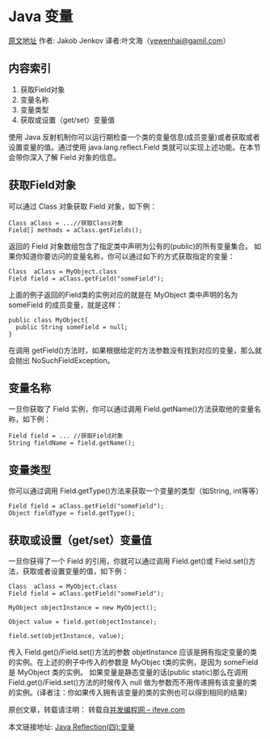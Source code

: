 # Java 变量

[原文地址](http://tutorials.jenkov.com/java-reflection/fields.html) 作者: Jakob Jenkov 译者:叶文海（yewenhai@gamil.com）

## 内容索引

1. 获取Field对象
2. 变量名称
3. 变量类型
4. 获取或设置（get/set）变量值

使用 Java 反射机制你可以运行期检查一个类的变量信息(成员变量)或者获取或者设置变量的值。通过使用 java.lang.reflect.Field 类就可以实现上述功能。在本节会带你深入了解 Field 对象的信息。



## 获取Field对象

可以通过 Class 对象获取 Field 对象，如下例：

```
Class aClass = ...//获取Class对象
Field[] methods = aClass.getFields();
```

返回的 Field 对象数组包含了指定类中声明为公有的(public)的所有变量集合。
如果你知道你要访问的变量名称，你可以通过如下的方式获取指定的变量：

```
Class  aClass = MyObject.class
Field field = aClass.getField("someField");
```

上面的例子返回的Field类的实例对应的就是在 MyObject 类中声明的名为 someField 的成员变量，就是这样：

```
public class MyObject{
  public String someField = null;
}
```

在调用 getField()方法时，如果根据给定的方法参数没有找到对应的变量，那么就会抛出 NoSuchFieldException。


## 变量名称

一旦你获取了 Field 实例，你可以通过调用 Field.getName()方法获取他的变量名称，如下例：

```
Field field = ... //获取Field对象
String fieldName = field.getName();
```

## 变量类型

你可以通过调用 Field.getType()方法来获取一个变量的类型（如String, int等等）

```
Field field = aClass.getField("someField");
Object fieldType = field.getType();
```

## 获取或设置（get/set）变量值

一旦你获得了一个 Field 的引用，你就可以通过调用 Field.get()或 Field.set()方法，获取或者设置变量的值，如下例：

```
Class  aClass = MyObject.class
Field field = aClass.getField("someField");

MyObject objectInstance = new MyObject();

Object value = field.get(objectInstance);

field.set(objetInstance, value);
```


传入 Field.get()/Field.set()方法的参数 objetInstance 应该是拥有指定变量的类的实例。在上述的例子中传入的参数是 MyObjec t类的实例，是因为 someField 是 MyObject 类的实例。
如果变量是静态变量的话(public static)那么在调用 Field.get()/Field.set()方法的时候传入 null 做为参数而不用传递拥有该变量的类的实例。(译者注：你如果传入拥有该变量的类的实例也可以得到相同的结果)

原创文章，转载请注明： 转载自[并发编程网 – ifeve.com](http://ifeve.com/)

本文链接地址: [Java Reflection(四):变量](http://ifeve.com/java-reflection-fields/)